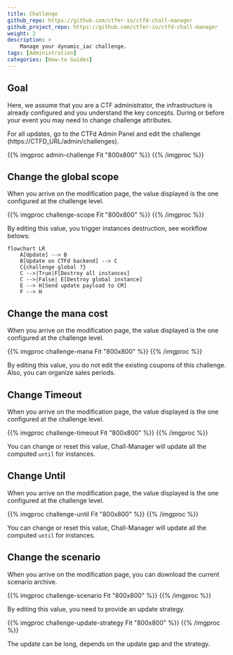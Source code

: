 ```yaml
---
title: Challenge
github_repo: https://github.com/ctfer-io/ctfd-chall-manager
github_project_repo: https://github.com/ctfer-io/ctfd-chall-manager
weight: 2
description: >
    Manage your dynamic_iac challenge.
tags: [Administration]
categories: [How-to Guides]
---
```


## Goal 
Here, we assume that you are a CTF administrator, the infrastructure is already configured and you understand the key concepts.
During or before your event you may need to change challenge attributes.

For all updates, go to the CTFd Admin Panel and edit the challenge (https://CTFD_URL/admin/challenges).

{{% imgproc admin-challenge Fit "800x800" %}}
{{% /imgproc %}}


## Change the global scope
When you arrive on the modification page, the value displayed is the one configured at the challenge level.

{{% imgproc challenge-scope Fit "800x800" %}}
{{% /imgproc %}}

By editing this value, you trigger instances destruction, see workflow belows:

```mermaid
flowchart LR
    A[Update] --> B
    B[Update on CTFd backend] --> C 
    C{challenge global ?} 
    C -->|True|F[Destroy all instances]
    C -->|False| E[Destroy global instance] 
    E --> H[Send update payload to CM]
    F --> H
```

## Change the mana cost
When you arrive on the modification page, the value displayed is the one configured at the challenge level.

{{% imgproc challenge-mana Fit "800x800" %}}
{{% /imgproc %}}

By editing this value, you do not edit the existing coupons of this challenge. 
Also, you can organize sales periods.

## Change Timeout 
When you arrive on the modification page, the value displayed is the one configured at the challenge level.

{{% imgproc challenge-timeout Fit "800x800" %}}
{{% /imgproc %}}

You can change or reset this value, Chall-Manager will update all the computed `until` for instances. 

## Change Until 
When you arrive on the modification page, the value displayed is the one configured at the challenge level.

{{% imgproc challenge-until Fit "800x800" %}}
{{% /imgproc %}}

You can change or reset this value, Chall-Manager will update all the computed `until` for instances. 

## Change the scenario
When you arrive on the modification page, you can download the current scenario archive.

{{% imgproc challenge-scenario Fit "800x800" %}}
{{% /imgproc %}}

By editing this value, you need to provide an update strategy.

{{% imgproc challenge-update-strategy Fit "800x800" %}}
{{% /imgproc %}}

The update can be long, depends on the update gap and the strategy.
